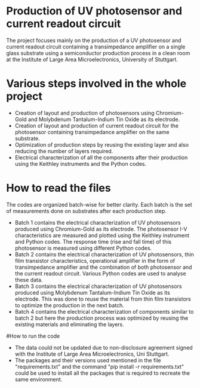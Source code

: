 # Production of UV photosensor and current readout circuit
The project focuses mainly on the production of a UV photosensor and current readout circuit containing a transimpedance amplifier on a single glass substrate using a semiconductor production process in a clean room at the Institute of Large Area Microelectronics, University of Stuttgart.

# Various steps involved in the whole project
- Creation of layout and production of photosensors using Chromium-Gold and Molybdenum Tantalum-Indium Tin Oxide as its electrode.
- Creation of layout and production of current readout circuit for the photosensor containing transimpedance amplifier on the same substrate.
- Optimization of production steps by reusing the existing layer and also reducing the number of layers required.
- Electrical characterization of all the components after their production using the Keithley instruments and the Python codes.

# How to read the files
The codes are organized batch-wise for better clarity. Each batch is the set of measurements done on substrates after each production step.
- Batch 1 contains the electrical characterization of UV photosensors produced using Chromium-Gold as its electrode. The photosensor I-V characteristics are measured and plotted using the Keithley instrument and Python codes. The response time (rise and fall time) of this photosensor is measured using different Python codes.
- Batch 2 contains the electrical characterization of UV photosensors, thin film transistor characteristics, operational amplifier in the form of transimpedance amplifier and the combination of both photosensor and the current readout circuit. Various Python codes are used to analyse these data.
- Batch 3 contains the electrical characterization of UV photosensors produced using Molybdenum Tantalum-Indium Tin Oxide as its electrode. This was done to reuse the material from thin film transistors to optimize the production in the next batch.
- Batch 4 contains the electrical characterization of components similar to batch 2 but here the production process was optimized by reusing the existing materials and eliminating the layers.

#How to run the code
- The data could not be updated due to non-disclosure agreement signed with the Institute of Large Area Microelectronics, Uni Stuttgart.
- The packages and their versions used mentioned in the file "requirements.txt" and the command "pip install -r requirements.txt" could be used to install all the packages that is required to recreate the same environment.
